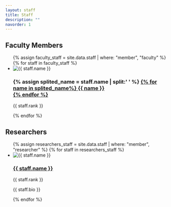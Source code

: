 ```yaml
---
layout: staff
title: Staff
description: ""
navorder: 1
---
```

<h2 class="theme-color" >Faculty Members</h2>
<ul class = "staff-list" id = "faculty-staff">
  {% assign faculty_staff = site.data.staff | where: "member", "faculty" %}
  {% for staff in faculty_staff %}
    <li>
      <div class = "staff-avatar-container">
        <img src="{{ staff.avatar }}" alt="{{ staff.name }}">
      </div>
      <div class = "staff-name-container">
        <h3 class = "staff-name">
          {% assign splited_name = staff.name | split:' ' %}
          <a href = "{{ staff.url }}">
            {% for name in splited_name%}
              {{ name }}<br>
            {% endfor %}
          </a>
        </h3>
      </div>
      <p>{{ staff.rank }}</p>
    </li>
  {% endfor %}
</ul>

<h2 class="theme-color" >Researchers</h2>
<ul class = "staff-list">
  {% assign researchers_staff = site.data.staff | where: "member", "researcher" %}
  {% for staff in researchers_staff %}
    <li>
      <div class = "staff-avatar-container">
        <img src="{{ staff.avatar }}" alt="{{ staff.name }}">
      </div>
      <div class = "staff-name-container">
        <h3 class = "staff-name">
          <a href = "#">
            {{ staff.name }}
          </a>
        </h3>
      </div>
      <p>{{ staff.rank }}</p>
      <p>{{ staff.bio }}</p>
    </li>
  {% endfor %}
</ul>
